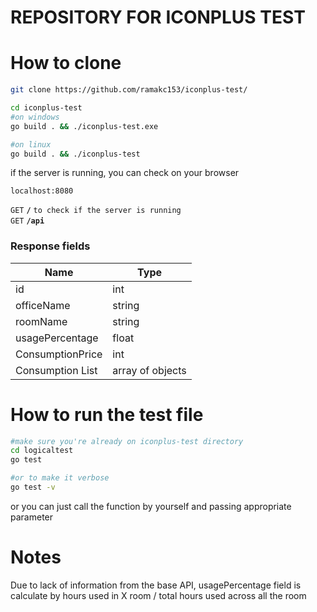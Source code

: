 # REPOSITORY FOR ICONPLUS TEST



<h1>How to clone</h1>


```bash
git clone https://github.com/ramakc153/iconplus-test/

cd iconplus-test
#on windows
go build . && ./iconplus-test.exe

#on linux
go build . && ./iconplus-test

```
<p> if the server is running, you can check on your browser</p>

`localhost:8080`

<summary><code>GET</code> <code><b>/</b></code> <code>to check if the server is running</code></summary>
<summary><code>GET</code> <code><b>/api</b></code></summary>

### Response fields

| Name  | Type | 
|-------|-----|
| id | int |
| officeName | string |
| roomName| string  | 
| usagePercentage | float    |
| ConsumptionPrice | int  |
| Consumption List | array of objects |

<h1>How to run the test file </h1>

```bash
#make sure you're already on iconplus-test directory
cd logicaltest
go test

#or to make it verbose
go test -v
```
<p> or you can just call the function by yourself and passing appropriate parameter</p>

<h1>Notes</h1>


<p>Due to lack of information from the base API, usagePercentage field is calculate by hours used in X room / total hours used across all the room</p>

